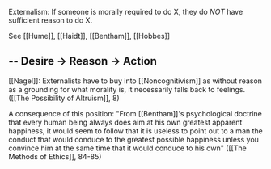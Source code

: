 Externalism: If someone is morally required to do X, they do *NOT* have sufficient reason to do X.

See [[Hume]], [[Haidt]], [[Bentham]], [[Hobbes]]

--
Desire -> Reason -> Action
-

[[Nagel]]: Externalists have to buy into [[Noncognitivism]] as without reason as a grounding for what morality is, it necessarily falls back to feelings.  ([[The Possibility of Altruism]], 8)

A consequence of this position:
	"From [[Bentham]]'s psychological doctrine that every human being always does aim at his own greatest apparent happiness, it would seem to follow that it is useless to point out to a man the conduct that would conduce to the greatest possible happiness unless you convince him at the same time that it would conduce to his own" ([[The Methods of Ethics]], 84-85)